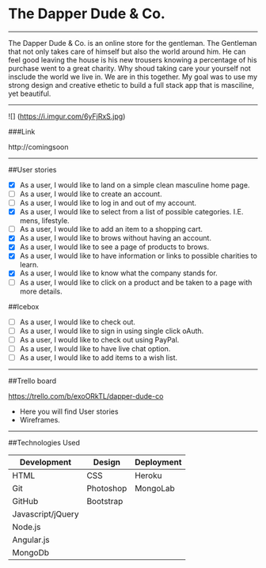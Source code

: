 # The Dapper Dude & Co.

________________________________________
The Dapper Dude & Co. is an online store for the gentleman. The Gentleman that not only takes care of himself but also the world around him. He can feel good leaving the house is his new trousers knowing a percentage of his purchase went to a great charity. Why shoud taking care your yourself not insclude the world we live in. We are in this together. My goal was to use my strong design and creative ethetic to build a full stack app that is masciline, yet beautiful.
________________________________________
![] (https://i.imgur.com/6yFjRxS.jpg)

###Link

http://comingsoon

________________________________________
##User stories

- [x] As a user, I would like to land on a simple clean masculine home page.
- [ ] As a user, I would like to create an account.
- [ ] As a user, I would like to log in and out of my account.
- [x] As a user, I would like to select from a list of possible categories. I.E. mens, lifestyle.
- [ ] As a user, I would like to add an item to a shopping cart.
- [x] As a user, I would like to brows without having an account.
- [x] As a user, I would like to see a page of products to brows.
- [x] As a user, I would like to have information or links to possible charities to learn.
- [x] As a user, I would like to know what the company stands for.
- [ ] As a user, I would like to click on a product and be taken to a page with more details.

##Icebox

- [ ] As a user, I would like to check out.
- [ ] As a user, I would like to sign in using single click oAuth.
- [ ] As a user, I would like to check out using PayPal.
- [ ] As a user, I would like to have live chat option.
- [ ] As a user, I would like to add items to a wish list.

________________________________________
##Trello board

https://trello.com/b/exoORkTL/dapper-dude-co

- Here you will find User stories
- Wireframes.

________________________________________

##Technologies Used

Development | Design | Deployment
------------ | ------------- | -------------
HTML | CSS | Heroku
Git | Photoshop | MongoLab
GitHub | Bootstrap | 
Javascript/jQuery | 
Node.js |
Angular.js |
MongoDb |
